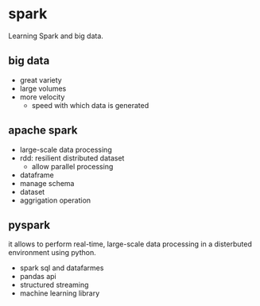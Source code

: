 # spark
Learning Spark and big data.

## big data

- great variety
- large volumes
- more velocity
  - speed with which data is generated

## apache spark

- large-scale data processing
- rdd: resilient distributed dataset
  - allow parallel processing
- dataframe
 - manage schema
- dataset
 - aggrigation operation

## pyspark

it allows to perform real-time, large-scale data processing in a disterbuted environment using python.

- spark sql and datafarmes
- pandas api
- structured streaming
- machine learning library
